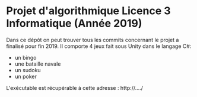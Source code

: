 # Projet d'algorithmique Licence 3 Informatique (Année 2019)
Dans ce dépôt on peut trouver tous les commits concernant le projet a finalisé pour fin 2019.
Il comporte 4 jeux fait sous Unity dans le langage C#:
- un bingo
- une bataille navale
- un sudoku
- un poker

L'exécutable est récupérable à cette adresse : http://..../
